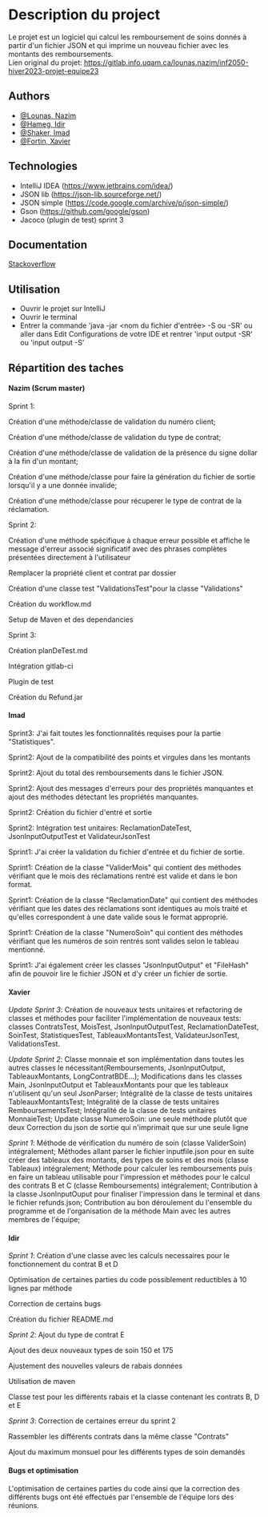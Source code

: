 # Description du project

Le projet est un logiciel qui calcul les remboursement de soins donnés à partir d'un fichier JSON et qui imprime un nouveau fichier avec les montants des remboursements.    
Lien original du projet: https://gitlab.info.uqam.ca/lounas.nazim/inf2050-hiver2023-projet-equipe23

## Authors

- [@Lounas, Nazim](https://gitlab.info.uqam.ca/lounas.nazim)
- [@Hameg, Idir](https://gitlab.info.uqam.ca/hameg.idir)
- [@Shaker, Imad](https://gitlab.info.uqam.ca/bouarfa.imad)
- [@Fortin, Xavier](https://gitlab.info.uqam.ca/fortin.xavier)


## Technologies
* IntelliJ IDEA (https://www.jetbrains.com/idea/)
* JSON lib (https://json-lib.sourceforge.net/)
* JSON simple (https://code.google.com/archive/p/json-simple/)
* Gson (https://github.com/google/gson)
* Jacoco (plugin de test) sprint 3


## Documentation

[Stackoverflow](https://stackoverflow.com/)


## Utilisation
* Ouvrir le projet sur IntelliJ
* Ouvrir le terminal 
* Entrer la commande 'java -jar <nom du fichier d'entrée> <choisir un nom pour le fichier de sortie> -S ou -SR' ou aller dans Edit Configurations de votre IDE et rentrer 'input output -SR' ou 'input output -S'


## Répartition des taches
#### Nazim (Scrum master)
Sprint 1:

Création d'une méthode/classe de validation du numéro client;

Création d'une méthode/classe de validation du type de contrat;

Création d'une méthode/classe de validation de la présence du signe dollar à la fin d'un montant;

Création d'une méthode/classe pour faire la génération du fichier de sortie lorsqu'il y a une donnée invalide;

Création d'une méthode/classe pour récuperer le type de contrat de la réclamation.

Sprint 2:

Création d'une méthode spécifique à chaque erreur possible et affiche le message d'erreur associé significatif avec des phrases complètes présentées directement à l'utilisateur

Remplacer la propriété client et contrat par dossier 

Création d'une classe test "ValidationsTest"pour la classe "Validations"

Création du workflow.md

Setup de Maven et des dependancies 

Sprint 3:


Création planDeTest.md

Intégration gitlab-ci 

Plugin de test

Création du Refund.jar

#### Imad
Sprint3: J'ai fait toutes les fonctionnalités requises pour la partie "Statistiques".

Sprint2: Ajout de la compatibilité des points et virgules dans les montants

Sprint2: Ajout du total des remboursements dans le fichier JSON.

Sprint2: Ajout des messages d'erreurs pour des propriétés manquantes et ajout des méthodes détectant les propriétés manquantes.

Sprint2: Création du fichier d'entré et sortie

Sprint2: Intégration test unitaires: ReclamationDateTest, JsonInputOutputTest et ValidateurJsonTest


Sprint1: J'ai créer la validation du fichier d'entrée et du fichier de sortie. 

Sprint1: Création de la classe "ValiderMois" qui contient des méthodes vérifiant que le mois des réclamations rentré est valide et dans le bon format. 

Sprint1: Création de la classe "ReclamationDate" qui contient des méthodes vérifiant que les dates des réclamations sont identiques au mois traité et qu'elles correspondent à une date valide sous le format approprié.

Sprint1: Création de la classe "NumeroSoin" qui contient des méthodes vérifiant que les numéros de soin rentrés sont valides selon le tableau mentionné.

Sprint1: J'ai également créer les classes "JsonInputOutput" et "FileHash" afin de pouvoir lire le fichier JSON et d'y créer un fichier de sortie.


#### Xavier
*Update Sprint 3*:
Création de nouveaux tests unitaires et refactoring de classes et méthodes pour faciliter l'implémentation de nouveaux tests: classes ContratsTest, MoisTest, JsonInputOutputTest, ReclamationDateTest, SoinTest, StatistiquesTest, TableauxMontantsTest, ValidateurJsonTest, ValidationsTest.

*Update Sprint 2*: 
Classe monnaie et son implémentation dans toutes les autres classes le nécessitant(Remboursements, JsonInputOutput, TableauxMontants, LongContratBDE...);
Modifications dans les classes Main, JsonInputOutput et TableauxMontants pour que les tableaux n'utilisent qu'un seul JsonParser;
Intégralité de la classe de tests unitaires TableauxMontantsTest;
Intégralité de la classe de tests unitaires RemboursementsTest;
Intégralité de la classe de tests unitaires MonnaieTest;
Update classe NumeroSoin: une seule méthode plutôt que deux
Correction du json de sortie qui n'imprimait que sur une seule ligne

*Sprint 1*: Méthode de vérification du numéro de soin (classe ValiderSoin) intégralement;
Méthodes allant parser le fichier inputfile.json pour en suite créer des tableaux des montants, des types de soins et des mois (classe Tableaux) intégralement;
Méthode pour calculer les remboursements puis en faire un tableau utilisable pour l'impression et méthodes pour le calcul des contrats B et C (classe Remboursements) intégralement;
Contribution à la classe JsonInputOuput pour finaliser l'impression dans le terminal et dans le fichier refunds.json;
Contribution au bon déroulement du l'ensemble du programme et de l'organisation de la méthode Main avec les autres membres de l'équipe;


#### Idir
*Sprint 1*:
Création d'une classe avec les calculs necessaires pour le fonctionnement du contrat B et D

Optimisation de certaines parties du code possiblement reductibles à 10 lignes par méthode

Correction de certains bugs

Création du fichier README.md

*Sprint 2*:
Ajout du type de contrat E

Ajout des deux nouveaux types de soin 150 et 175

Ajustement des nouvelles valeurs de rabais données

Utilisation de maven

Classe test pour les différents rabais et la classe contenant les contrats B, D et E

*Sprint 3*:
Correction de certaines erreur du sprint 2

Rassembler les différents contrats dans la même classe "Contrats"

Ajout du maximum monsuel pour les différents types de soin demandés


#### Bugs et optimisation
L'optimisation de certaines parties du code ainsi que la correction des différents bugs ont été effectués par l'ensemble de l'équipe lors des réunions.
